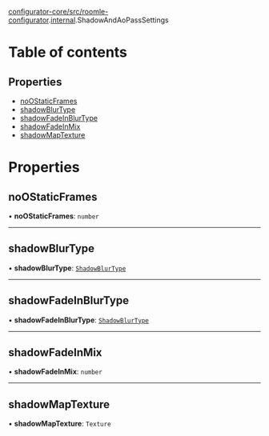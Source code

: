 [configurator-core/src/roomle-configurator](../modules/configurator_core_src_roomle_configurator.md).[internal](../modules/configurator_core_src_roomle_configurator._internal_.md).ShadowAndAoPassSettings

# Table of contents

## Properties

- [noOStaticFrames](configurator_core_src_roomle_configurator._internal_.ShadowAndAoPassSettings.md#noostaticframes)
- [shadowBlurType](configurator_core_src_roomle_configurator._internal_.ShadowAndAoPassSettings.md#shadowblurtype)
- [shadowFadeInBlurType](configurator_core_src_roomle_configurator._internal_.ShadowAndAoPassSettings.md#shadowfadeinblurtype)
- [shadowFadeInMix](configurator_core_src_roomle_configurator._internal_.ShadowAndAoPassSettings.md#shadowfadeinmix)
- [shadowMapTexture](configurator_core_src_roomle_configurator._internal_.ShadowAndAoPassSettings.md#shadowmaptexture)

# Properties

## noOStaticFrames

• **noOStaticFrames**: `number`

___

## shadowBlurType

• **shadowBlurType**: [`ShadowBlurType`](../modules/configurator_core_src_roomle_configurator._internal_.md#shadowblurtype)

___

## shadowFadeInBlurType

• **shadowFadeInBlurType**: [`ShadowBlurType`](../modules/configurator_core_src_roomle_configurator._internal_.md#shadowblurtype)

___

## shadowFadeInMix

• **shadowFadeInMix**: `number`

___

## shadowMapTexture

• **shadowMapTexture**: `Texture`
